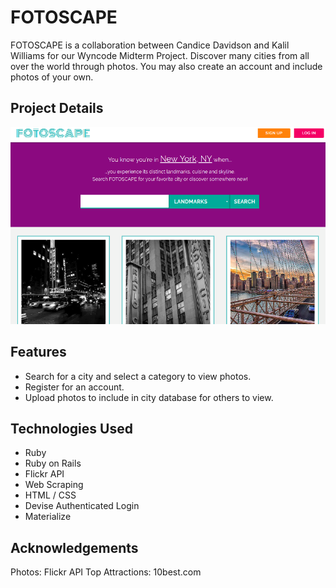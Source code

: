 # FOTOSCAPE
FOTOSCAPE is a collaboration between Candice Davidson and Kalil Williams for our Wyncode Midterm Project.  Discover many cities from all over the world through photos. You may also create an account and include photos of your own.



## Project Details

![FOTOSCAPE](https://github.com/cndragn/fotoscape/blob/master/app/assets/images/fotoscape.png)

## Features
* Search for a city and select a category to view photos.
* Register for an account.
* Upload photos to include in city database for others to view.

## Technologies Used

* Ruby
* Ruby on Rails
* Flickr API
* Web Scraping
* HTML / CSS
* Devise Authenticated Login
* Materialize

## Acknowledgements
Photos: Flickr API
Top Attractions: 10best.com

